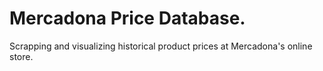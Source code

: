 # Mercadona Price Database.
Scrapping and visualizing historical product prices at Mercadona's online store.
